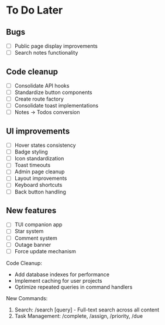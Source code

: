 # To Do Later

## Bugs
- [ ] Public page display improvements
- [ ] Search notes functionality

## Code cleanup
- [ ] Consolidate API hooks
- [ ] Standardize button components
- [ ] Create route factory
- [ ] Consolidate toast implementations
- [ ] Notes → Todos conversion

## UI improvements
- [ ] Hover states consistency
- [ ] Badge styling
- [ ] Icon standardization
- [ ] Toast timeouts
- [ ] Admin page cleanup
- [ ] Layout improvements
- [ ] Keyboard shortcuts
- [ ] Back button handling

## New features
- [ ] TUI companion app
- [ ] Star system
- [ ] Comment system
- [ ] Outage banner
- [ ] Force update mechanism

Code Cleanup:
- Add database indexes for performance
- Implement caching for user projects
- Optimize repeated queries in command handlers

New Commands:
1. Search: /search [query] - Full-text search across all content
2. Task Management: /complete, /assign, /priority, /due